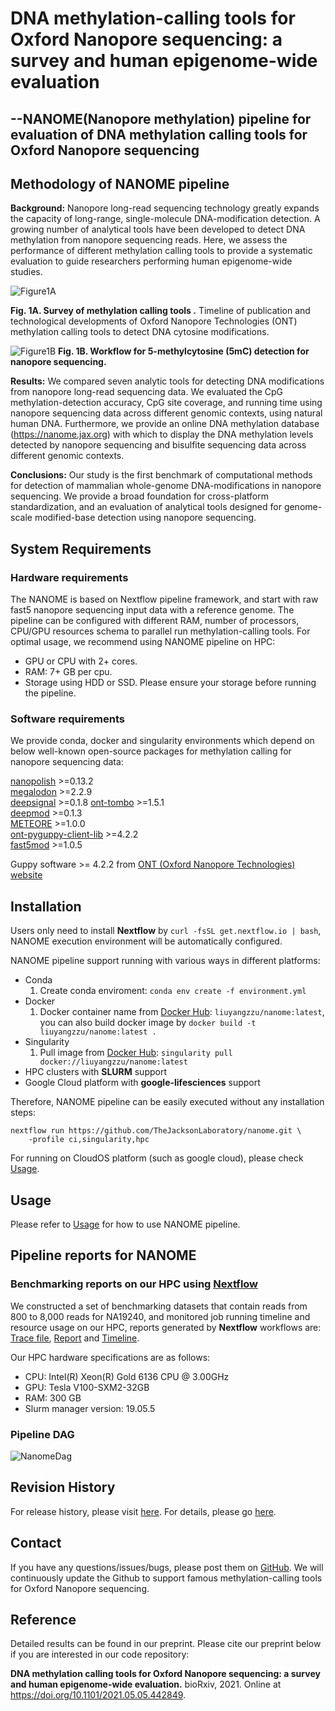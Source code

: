 # DNA methylation-calling tools for Oxford Nanopore sequencing: a survey and human epigenome-wide evaluation
## --NANOME(Nanopore methylation) pipeline for evaluation of DNA methylation calling tools for Oxford Nanopore sequencing 

## Methodology of NANOME pipeline

**Background:** Nanopore long-read sequencing technology greatly expands the capacity of long-range, single-molecule DNA-modification detection. A growing number of analytical tools have been developed to detect DNA methylation from nanopore sequencing reads. Here, we assess the performance of different methylation calling tools to provide a systematic evaluation to guide researchers performing human epigenome-wide studies.


![Figure1A](https://github.com/TheJacksonLaboratory/nanome/blob/master/docs/Fig1A.jpg)

**Fig. 1A. Survey of methylation calling tools .**  Timeline of publication and technological developments of Oxford Nanopore Technologies (ONT) methylation calling tools to detect DNA cytosine modifications. 


![Figure1B](https://github.com/TheJacksonLaboratory/nanome/blob/master/docs/Fig1B.jpg)
**Fig. 1B. Workflow for 5-methylcytosine (5mC) detection for nanopore sequencing.** 


**Results:** We compared seven analytic tools for detecting DNA modifications from nanopore long-read sequencing data. We evaluated the CpG methylation-detection accuracy, CpG site coverage, and running time using nanopore sequencing data across different genomic contexts, using natural human DNA. Furthermore, we provide an online DNA methylation database (https://nanome.jax.org) with which to display the DNA methylation levels detected by nanopore sequencing and bisulfite sequencing data across different genomic contexts.


**Conclusions:** Our study is the first benchmark of computational methods for detection of mammalian whole-genome DNA-modifications in nanopore sequencing. We provide a broad foundation for cross-platform standardization, and an evaluation of analytical tools designed for genome-scale modified-base detection using nanopore sequencing. 

## System Requirements

### Hardware requirements

The NANOME is based on Nextflow pipeline framework, and start with raw fast5 nanopore sequencing input data with a reference genome. The pipeline can be configured with different RAM, number of processors, CPU/GPU resources schema to parallel run methylation-calling tools. For optimal usage, we recommend using NANOME pipeline on HPC:
* GPU or CPU with 2+ cores. 
* RAM: 7+ GB per cpu.
* Storage using HDD or SSD. Please ensure your storage before running the pipeline.


### Software requirements

We provide conda, docker and singularity environments which depend on below well-known open-source packages for methylation calling for nanopore sequencing data:

[nanopolish](https://github.com/jts/nanopolish) >=0.13.2  
[megalodon](https://github.com/nanoporetech/megalodon) >=2.2.9  
[deepsignal](https://github.com/bioinfomaticsCSU/deepsignal) >=0.1.8
[ont-tombo](https://github.com/nanoporetech/tombo) >=1.5.1  
[deepmod](https://github.com/WGLab/DeepMod) >=0.1.3  
[METEORE](https://github.com/comprna/METEORE) >=1.0.0  
[ont-pyguppy-client-lib](https://github.com/nanoporetech/pyguppyclient) >=4.2.2  
[fast5mod](https://github.com/nanoporetech/fast5mod) >=1.0.5

Guppy software >= 4.2.2 from [ONT (Oxford Nanopore Technologies) website](https://nanoporetech.com)


## Installation
Users only need to install **Nextflow** by `curl -fsSL get.nextflow.io | bash`, NANOME execution environment will be automatically configured.

NANOME pipeline support running with various ways in different platforms:
* Conda
    1. Create conda enviroment: `conda env create -f environment.yml`
* Docker
    1. Docker container name from [Docker Hub](https://hub.docker.com/repository/docker/liuyangzzu/nanome): `liuyangzzu/nanome:latest`, you can also build docker image by `docker build -t liuyangzzu/nanome:latest .`
* Singularity
    1. Pull image from [Docker Hub](https://hub.docker.com/repository/docker/liuyangzzu/nanome): `singularity pull docker://liuyangzzu/nanome:latest`
* HPC clusters with **SLURM** support
* Google Cloud platform with **google-lifesciences** support

Therefore, NANOME pipeline can be easily executed without any installation steps:
```angular2html
nextflow run https://github.com/TheJacksonLaboratory/nanome.git \
    -profile ci,singularity,hpc
```

For running on CloudOS platform (such as google cloud), please check [Usage](https://github.com/TheJacksonLaboratory/nanome/blob/master/docs/Usage.md#4-running-pipeline-on-cloud-computing-platform). 

[comment]: <> (We will update more information within a short time.)

## Usage

Please refer to [Usage](https://github.com/TheJacksonLaboratory/nanome/blob/master/docs/Usage.md) for how to use NANOME pipeline.

## Pipeline reports for NANOME
### Benchmarking reports on our HPC using [Nextflow](https://www.nextflow.io/)

We constructed a set of benchmarking datasets that contain reads from 800 to 8,000 reads for NA19240, and monitored job running timeline and resource usage on our HPC, reports generated by **Nextflow** workflows are: [Trace file](https://github.com/TheJacksonLaboratory/nanome/blob/master/docs/resources/trace_benchmark.txt.tsv), [Report](https://github.com/TheJacksonLaboratory/nanome/blob/master/docs/resources/report_benchmark.pdf)  and [Timeline](https://github.com/TheJacksonLaboratory/nanome/blob/master/docs/resources/timeline_benchmark.pdf). 

Our HPC hardware specifications are as follows:
* CPU: Intel(R) Xeon(R) Gold 6136 CPU @ 3.00GHz
* GPU: Tesla V100-SXM2-32GB 
* RAM: 300 GB
* Slurm manager version: 19.05.5

### Pipeline DAG
![NanomeDag](https://github.com/TheJacksonLaboratory/nanome/blob/mini_docker/docs/nanome_dag.png)

## Revision History

For release history, please visit [here](https://github.com/TheJacksonLaboratory/nanome/releases). For details, please go [here](https://github.com/TheJacksonLaboratory/nanome/blob/master/README.md).

## Contact

If you have any questions/issues/bugs, please post them on [GitHub](https://github.com/TheJacksonLaboratory/nanome/issues). We will continuously update the Github to support famous methylation-calling tools for Oxford Nanopore sequencing.

## Reference
Detailed results can be found in our preprint. Please cite our preprint below if you are interested in our code repository:

 **DNA methylation calling tools for Oxford Nanopore sequencing: a survey and human epigenome-wide evaluation.** bioRxiv, 2021. Online at https://doi.org/10.1101/2021.05.05.442849.
